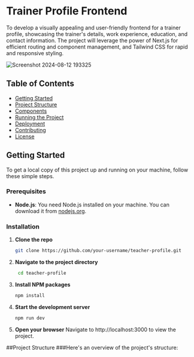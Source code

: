 # Trainer Profile Frontend

To develop a visually appealing and user-friendly frontend for a trainer profile, showcasing the trainer's details, work experience, education, and contact information. The project will leverage the power of Next.js for efficient routing and component management, and Tailwind CSS for rapid and responsive styling.


![Screenshot 2024-08-12 193325](https://github.com/user-attachments/assets/61d9cbc8-fb78-4ebb-a6df-0ebb59bd6011)


## Table of Contents

- [Getting Started](#getting-started)
- [Project Structure](#project-structure)
- [Components](#components)
- [Running the Project](#running-the-project)
- [Deployment](#deployment)
- [Contributing](#contributing)
- [License](#license)

## Getting Started

To get a local copy of this project up and running on your machine, follow these simple steps.

### Prerequisites

- **Node.js**: You need Node.js installed on your machine. You can download it from [nodejs.org](https://nodejs.org/).

### Installation

1. **Clone the repo**

   ```bash
   git clone https://github.com/your-username/teacher-profile.git

2. **Navigate to the project directory**

   ```bash
    cd teacher-profile
   
3. **Install NPM packages**

   ```bash
   npm install

4. **Start the development server**

   ```bash
   npm run dev
5. **Open your browser**
    Navigate to http://localhost:3000 to view the project.

##Project Structure
###Here's an overview of the project's structure:




